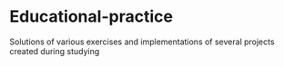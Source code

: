 # Educational-practice
Solutions of various exercises and implementations of several projects created during studying
